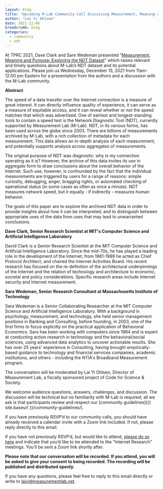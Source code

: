 ```yaml
---
layout: blog
title: "Upcoming M-Lab Community Call discussing Measurement, Meaning and Purpose"
author: "Lai Yi Ohlsen"
date: 2021-12-06
breadcrumb: blog
categories:
  - community
  - ndt
---
```


At TPRC 2021, Dave Clark and Sare Wedeman presented “[Measurement, Meaning and
Purpose: Exploring the NDT
Dataset](https://papers.ssrn.com/sol3/papers.cfm?abstract_id=3898339)” which
raises relevant and timely questions about M-Lab’s NDT dataset and its potential
applications. Please join us Wednesday, December 15, 2021 from 11am-12:00 pm
Eastern for a presentation from the authors and a discussion with the M-Lab
community.  
    
**Abstract**

The speed of a data transfer over the Internet connection is a measure of great
interest. It can directly influence quality of experience, it can serve as a
measure of equitable access, and it can reveal whether or not the speed matches
that which was advertised. One of earliest and longest-standing tools to contain
a speed test is the Network Diagnostic Tool (NDT), currently supported by
Measurement Lab (M-Lab). NDT, in its various forms, has been used across the
globe since 2003. There are billions of measurements archived by M-Lab, with a
rich collection of metadata for each measurement. This data allows an in-depth
analysis of each measurement, and potentially supports analysis across
aggregates of measurements.

The original purpose of NDT was diagnostic: why is my connection operating as it
is? However, the archive of this data invites its use in aggregate form to draw
conclusions about the overall behavior of the Internet. Such use, however, is
confounded by the fact that the individual measurements are triggered by users
for a range of reasons: simple curiosity, debugging, anger, bragging rights, or
automated checking of operational status (in some cases as often as once a
minute). NDT measures network speed, but it equally - if indirectly - measures
human behavior.

The goals of this paper are to explore the archived NDT data in order to provide
insights about how it can be interpreted; and to distinguish between appropriate
uses of the data from uses that may lead to unwarranted conclusions.

**Dave Clark, Senior Research Scientist at MIT's Computer Science and Artificial
Intelligence Laboratory**

David Clark is a Senior Research Scientist at the MIT Computer Science and
Artificial Intelligence Laboratory. Since the mid-70s, he has played a leading
role in the development of the Internet; from 1981-1989 he acted as Chief
Protocol Architect, and chaired the Internet Activities Board. His recent
research has focused on the re-definition of the architectural underpinnings of
the Internet and the relation of technology and architecture to economic,
societal and policy considerations. Specific research areas include Internet
security and Internet measurement.


**Sara Wedeman, Senior Research Consultant at Massachusetts Institute of Technology**

Sara Wedeman is a Senior Collaborating Researcher at the MIT Computer Science
and Artificial Intelligence Laboratory. With a background in psychology,
measurement, and technology, she held senior management positions in Banking and
Consulting, before founding, in 2003, one of the first  firms to focus
explicitly on the practical application of Behavioral Economics. Sara has been
working with computers since 1984 and is expert at conducting action research in
technology and the behavioral/social sciences, using advanced data analytics to
uncover actionable results. She has over 25 years' experience in Consulting,
having brought empirically-based guidance to technology and  financial services
companies, academic institutions, and others - including the NTIA's Broadband
Measurement program.

The conversation will be moderated by Lai Yi Ohlsen, Director of Measurement
Lab, a fiscally sponsored project of Code for Science & Society. 

We welcome audience questions, answers, challenges, and discussion. The
discussion will be technical but no familiarity with M-Lab is required; all we
ask is that participants review and respect our [community guidelines]({{
site.baseurl }}/community-guidelines/). 

If you have previously RSVP’d to our community calls, you should have already
received a calendar invite with a Zoom link included. If not, please reply
directly to this email. 

If you have not previously RSVP’d, but would like to attend, [please do so
here](https://docs.google.com/forms/d/e/1FAIpQLSeHKN2MUP1IAReB8KNJM9jIdbazpaUQscdj0zZ5PbbO9K0fTA/viewform?usp=sf_link)
and indicate that you’d like to be attended to the “Internet Research” meetings.
You’ll be sent a Zoom link shortly after.

**Please note that our conversation will be recorded. If you attend, you will be
asked to give your consent to being recorded. The recording will be published
and distributed openly.**

If you have any questions, please feel free to reply to this email directly or
write to laiyi@measurementlab.net.

